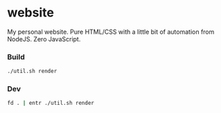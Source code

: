 # website

My personal website. Pure HTML/CSS with a little bit of automation from NodeJS. Zero
JavaScript.

### Build
```bash
./util.sh render
```

### Dev
```bash
fd . | entr ./util.sh render
```
